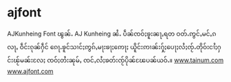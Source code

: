 # ajfont
AJKunheing Font
ၽွၼ်ႉ AJ Kunheing ၼႆႉ ပဵၼ်ၸဝ်ႈၶူးၼႃႇရတ ဝတ်ႉဢွင်ႇမင်ႇၵလႃႇ ဝဵင်းၵုၼ်ႁဵင် ၵေႃႉၶူင်သၢင်ႈဢွၵ်ႇမႃးၶႃႈဢေႃႈ
ယိူင်းဢၢၼ်းႁႂ်ႈပေႃႈလႆႈၸႂ်ႉတိုဝ်းငၢႆႈႁင်းၽႂ်မၼ်းလႄႈ ၸဝ်ႈတႆးၼုမ်ႇ ၸင်ႇလႆႈၶတ်းၸႂ်ပိုၼ်ၽႄပၼ်ယဝ်ႉ။
www.tainum.com
www.ajfont.com
